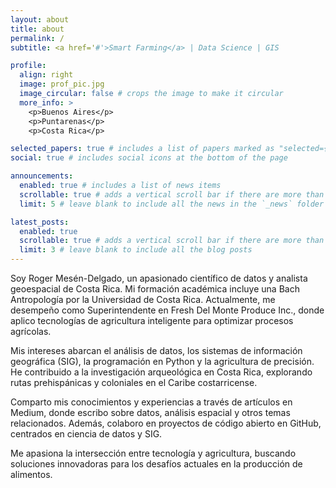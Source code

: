 ```yaml
---
layout: about
title: about
permalink: /
subtitle: <a href='#'>Smart Farming</a> | Data Science | GIS 

profile:
  align: right
  image: prof_pic.jpg
  image_circular: false # crops the image to make it circular
  more_info: >
    <p>Buenos Aires</p>
    <p>Puntarenas</p>
    <p>Costa Rica</p>

selected_papers: true # includes a list of papers marked as "selected={true}"
social: true # includes social icons at the bottom of the page

announcements:
  enabled: true # includes a list of news items
  scrollable: true # adds a vertical scroll bar if there are more than 3 news items
  limit: 5 # leave blank to include all the news in the `_news` folder

latest_posts:
  enabled: true
  scrollable: true # adds a vertical scroll bar if there are more than 3 new posts items
  limit: 3 # leave blank to include all the blog posts
---
```


Soy Roger Mesén-Delgado, un apasionado científico de datos y analista geoespacial de Costa Rica. Mi formación académica incluye una Bach Antropología por la Universidad de Costa Rica. Actualmente, me desempeño como Superintendente en Fresh Del Monte Produce Inc., donde aplico tecnologías de agricultura inteligente para optimizar procesos agrícolas. ​

Mis intereses abarcan el análisis de datos, los sistemas de información geográfica (SIG), la programación en Python y la agricultura de precisión. He contribuido a la investigación arqueológica en Costa Rica, explorando rutas prehispánicas y coloniales en el Caribe costarricense. ​

Comparto mis conocimientos y experiencias a través de artículos en Medium, donde escribo sobre datos, análisis espacial y otros temas relacionados. Además, colaboro en proyectos de código abierto en GitHub, centrados en ciencia de datos y SIG.​

Me apasiona la intersección entre tecnología y agricultura, buscando soluciones innovadoras para los desafíos actuales en la producción de alimentos.
